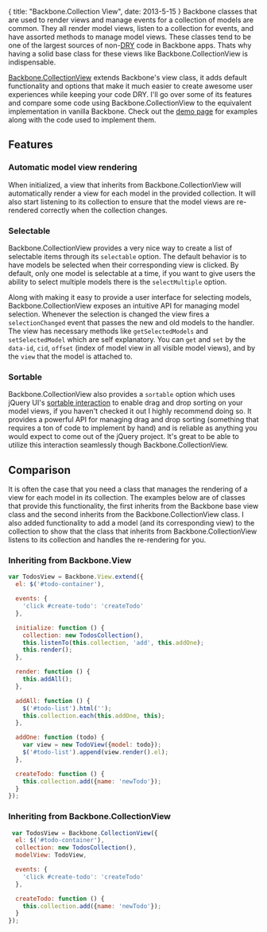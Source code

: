 {
  title: "Backbone.Collection View",
  date:   2013-5-15
}
Backbone classes that are used to render views and manage events for a
collection of models are common. They all render model
views, listen to a collection for events, and have assorted methods to manage
model views. These classes tend to be one of the largest sources of non-[DRY](http://en.wikipedia.org/wiki/Don't_repeat_yourself) code
in Backbone apps. Thats why having a solid base class for these views like
Backbone.CollectionView is indispensable.

[Backbone.CollectionView](http://rotundasoftware.github.io/backbone.collectionView/)
extends Backbone's view class, it adds default functionality and options that make
it much easier to create awesome user experiences while keeping your code DRY. I'll go
over some of its features and compare some code using Backbone.CollectionView
to the equivalent implementation in vanilla Backbone. Check out the [demo page](http://rotundasoftware.github.io/backbone.collectionView/)
for examples along with the code used to implement them.

## Features
### Automatic model view rendering

When initialized, a view that inherits from Backbone.CollectionView will automatically render a view for
each model in the provided collection. It will also start listening
to its collection to ensure that the model views are re-rendered correctly when the
collection changes.

### Selectable

Backbone.CollectionView provides
a very nice way to create a list of selectable items through its `selectable` option. The default
behavior is to have models be selected when their corresponding view is clicked.
By default, only one model is selectable at a time, if you want to give users
the ability to select multiple models there is the `selectMultiple` option.

Along with making it easy to provide a user interface for selecting models,
Backbone.CollectionView exposes an intuitive API for managing model selection.
Whenever the selection is changed the view fires a `selectionChanged` event
that passes the new and old models to the handler. The view has necessary methods like
`getSelectedModels` and `setSelectedModel` which are self explanatory. You
can `get` and `set` by the `data-id`, `cid`, `offset` (index of model view in all
visible model views), and by the `view` that the model is attached to.

### Sortable

Backbone.CollectionView also provides a `sortable` option which uses jQuery
UI's [sortable interaction](http://jqueryui.com/sortable/) to enable drag and
drop sorting on your model views, if you haven't checked it out I highly
recommend doing so. It provides a powerful API for managing drag and drop sorting
(something that requires a ton of code to implement by hand) and is reliable as
anything you would expect to come out of the jQuery project. It's great to be able
to utilize this interaction seamlessly though Backbone.CollectionView.

## Comparison
It is often the case that you need a class that manages the rendering of a view
for each model in its collection. The examples below are of classes that provide this
functionality, the first inherits from the Backbone base view class
and the second inherits from the Backbone.CollectionView class. I also added
functionality to add a model (and its corresponding view) to the collection to
show that the class that inherits from Backbone.CollectionView listens to its collection and handles the
re-rendering for you.

### Inheriting from Backbone.View
```javascript
var TodosView = Backbone.View.extend({
  el: $('#todo-container'),

  events: {
    'click #create-todo': 'createTodo'
  },

  initialize: function () {
    collection: new TodosCollection(),
    this.listenTo(this.collection, 'add', this.addOne);
    this.render();
  },

  render: function () {
    this.addAll();
  },

  addAll: function () {
    $('#todo-list').html('');
    this.collection.each(this.addOne, this);
  },

  addOne: function (todo) {
    var view = new TodoView({model: todo});
    $('#todo-list').append(view.render().el);
  },

  createTodo: function () {
    this.collection.add({name: 'newTodo'});
  }
});
```

### Inheriting from Backbone.CollectionView
```javascript
 var TodosView = Backbone.CollectionView({
  el: $('#todo-container'),
  collection: new TodosCollection(),
  modelView: TodoView,

  events: {
    'click #create-todo': 'createTodo'
  },

  createTodo: function () {
    this.collection.add({name: 'newTodo'});
  }
});
```

